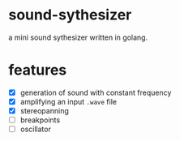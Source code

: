 # sound-sythesizer

a mini sound sythesizer written in golang.

# features

- [x] generation of sound with constant frequency
- [x] amplifying an input `.wave` file
- [x] stereopanning
- [ ] breakpoints
- [ ] oscillator
